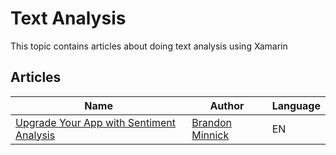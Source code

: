 # Text Analysis

This topic contains articles about doing text analysis using Xamarin

## Articles

Name | Author | Language
---- | ------ | --------
[Upgrade Your App with Sentiment Analysis](https://blog.xamarin.com/upgrade-your-app-with-sentiment-analysis/) | [Brandon Minnick](https://twitter.com/TheCodeTraveler) | EN
